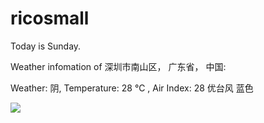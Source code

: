 # ricosmall

Today is Sunday.

Weather infomation of 深圳市南山区， 广东省， 中国: 

Weather: 阴, Temperature: 28 ℃ , Air Index: 28 优台风 蓝色

<img src="https://github-readme-stats.vercel.app/api?username=ricosmall&show_icons=true" />
